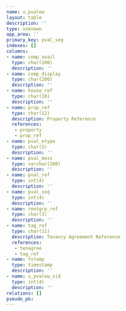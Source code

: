 ```yaml
---
name: u_pvalew
layout: table
description: ''
type: unknown
app_area: ''
primary_key: pval_seq
indexes: []
columns:
- name: comp_avail
  type: char(200)
  description: ''
- name: comp_display
  type: char(200)
  description: ''
- name: house_ref
  type: char(10)
  description: ''
- name: prop_ref
  type: char(12)
  description: Property Reference
  references:
   - property
   - prop_ref
- name: pval_etype
  type: char(3)
  description: ''
- name: pval_mess
  type: varchar(200)
  description: ''
- name: pval_ref
  type: int(4)
  description: ''
- name: pval_seq
  type: int(4)
  description: ''
- name: rentgrp_ref
  type: char(3)
  description: ''
- name: tag_ref
  type: char(11)
  description: Tenancy Agreement Reference
  references:
   - tenagree
   - tag_ref
- name: tstamp
  type: timestamp
  description: ''
- name: u_pvalew_sid
  type: int(4)
  description: ''
relations: []
pseudo_pk: 
---
```



